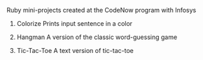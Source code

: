 Ruby mini-projects created at the CodeNow program with Infosys

1. Colorize
Prints input sentence in a color

2. Hangman
A version of the classic word-guessing game

3. Tic-Tac-Toe
A text version of tic-tac-toe
